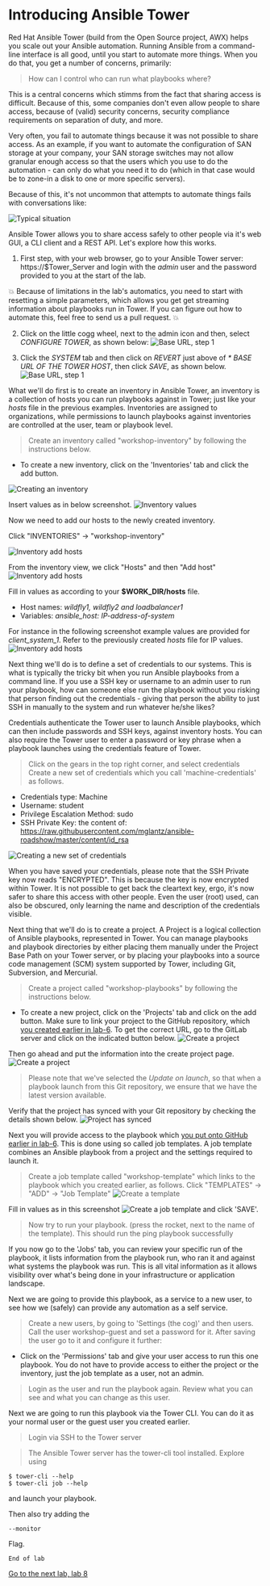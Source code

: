 # Introducing Ansible Tower

Red Hat Ansible Tower (build from the Open Source project, AWX) helps you scale out your Ansible automation. Running Ansible from a command-line interface is all good, until you start to automate more things. When you do that, you get a number of concerns, primarily:

>How can I control who can run what playbooks where?

This is a central concerns which stimms from the fact that sharing access is difficult. Because of this, some companies don't even allow people to share access, because of (valid) security concerns, security compliance requirements on separation of duty, and more.

Very often, you fail to automate things because it was not possible to share access. As an example, if you want to automate
the configuration of SAN storage at your company, your SAN storage switches may not allow granular enough access so that the users which you use to do the automation - can only do what you need it to do (which in that case would be to zone-in a disk to one or more specific servers).

Because of this, it's not uncommon that attempts to automate things fails with conversations like:

![Typical situation](../../content/images/you-cannot-have-access.png)

Ansible Tower allows you to share access safely to other people via it's web GUI, a CLI client and a REST API. Let's explore how this works.

1. First step, with your web browser, go to your Ansible Tower server: https://$Tower_Server and login with the _admin_ user and the password provided to you at the start of the lab.

:boom: Because of limitations in the lab's automatics, you need to start with resetting a simple parameters, which allows you get get streaming information about playbooks run in Tower. If you can figure out how to automate this, feel free to send us a pull request. :boom:

2. Click on the little cogg wheel, next to the admin icon and then, select _CONFIGURE TOWER_, as shown below:
![Base URL, step 1](../../content/images/base-url1.png)

3. Click the _SYSTEM_ tab and then click on _REVERT_ just above of _* BASE URL OF THE TOWER HOST_, then click _SAVE_, as shown below.
![Base URL, step 1](../../content/images/base-url1.png)

What we'll do first is to create an inventory in Ansible Tower, an inventory is a collection of hosts you can run playbooks against in Tower; just like your *hosts* file in the previous examples. Inventories are assigned to organizations, while permissions to launch playbooks against inventories are controlled at the user, team or playbook level.

>Create an inventory called "workshop-inventory" by following the instructions below.

* To create a new inventory, click on the 'Inventories' tab and click the add button.

![Creating an inventory](../../content/images/create-new-inventory.png)

Insert values as in below screenshot.
![Inventory values](../../content/images/inventory-values.png)

Now we need to add our hosts to the newly created inventory.

Click "INVENTORIES" -> "workshop-inventory"

![Inventory add hosts](../../content/images/inventory-add-hosts.png)

From the inventory view, we click "Hosts" and then "Add host"
![Inventory add hosts](../../content/images/inventory-add-hosts-ii.png)

Fill in values as according to your **$WORK_DIR/hosts** file.
* Host names: _wildfly1, wildfly2 and loadbalancer1_
* Variables: _ansible_host: IP-address-of-system_

For instance in the following screenshot example values are provided for *client_system_1*. Refer to the previously created *hosts* file for IP values.
![Inventory add hosts](../../content/images/inventory-add-hosts-iii.png)

Next thing we'll do is to define a set of credentials to our systems. This is what is typically the tricky bit when you run Ansible playbooks from a command line. If you use a SSH key or username to an admin user to run your playbook, how can someone else run the playbook without you risking that person finding out the credentials - giving that person the ability to just SSH in manually to the system and run whatever he/she likes?

Credentials authenticate the Tower user to launch Ansible playbooks, which can then include passwords and SSH keys, against inventory hosts. You can also require the Tower user to enter a password or key phrase when a playbook launches using the credentials feature of Tower.

>Click on the gears in the top right corner, and select credentials
>Create a new set of credentials which you call 'machine-credentials' as follows.
* Credentials type: Machine
* Username: student
* Privilege Escalation Method: sudo
* SSH Private Key: the content of: https://raw.githubusercontent.com/mglantz/ansible-roadshow/master/content/id_rsa

 ![Creating a new set of credentials](../../content/images/credentials-create.png)

When you have saved your credentials, please note that the SSH Private key now reads "ENCRYPTED". This is because the key is now encrypted within Tower. It is not possible to get back the cleartext key, ergo, it's now safer to share this access with other people. Even the user (root) used, can also be obscured, only learning the name and description of the credentials visible.

Next thing that we'll do is to create a project. A Project is a logical collection of Ansible playbooks, represented in Tower.
You can manage playbooks and playbook directories by either placing them manually under the Project Base Path on your Tower server, or by placing your playbooks into a source code management (SCM) system supported by Tower, including Git, Subversion, and Mercurial.

>Create a project called "workshop-playbooks" by following the instructions below.

* To create a new project, click on the 'Projects' tab and click on the add button. Make sure to link your project to the GitHub repository, which [you created earlier in lab-6](https://github.com/mglantz/ansible-roadshow/tree/master/labs/lab-6). To get the correct URL, go to the GitLab server and click on the indicated button below.
![Create a project](../../content/images/copy-gitlab-url.png)

Then go ahead and put the information into the create project page.
![Create a project](../../content/images/create-project.png)

> Please note that we've selected the _Update on launch_, so that when a playbook launch from this Git repository, we ensure that we have the latest version available.

Verify that the project has synced with your Git repository by checking the details shown below.
![Project has synced](../../content/images/project-synced.png)

Next you will provide access to the playbook which [you put onto GitHub earlier in lab-6](https://github.com/mglantz/ansible-roadshow/tree/master/labs/lab-6). This is done using so called job templates. A job template combines an Ansible playbook from a project and the settings required to launch it.

>Create a job template called "workshop-template" which links to the playbook which you created earlier, as follows. Click "TEMPLATES" -> "ADD" -> "Job Template"
![Create a template](../../content/images/create-template.png)

Fill in values as in this screenshot
![Create a job template](../../content/images/create-template-ii.png)
and click 'SAVE'.

> Now try to run your playbook. (press the rocket, next to the name of the template). This should run the ping playbook successfully

If you now go to the 'Jobs' tab, you can review your specific run of the playbook, it lists information from the playbook run, who ran it and against what systems the playbook was run. This is all vital information as it allows visibility over what's being done in your infrastructure or application landscape.

Next we are going to provide this playbook, as a service to a new user, to see how we (safely) can provide any automation as a self service.

> Create a new users, by going to 'Settings (the cog)' and then users. Call the user workshop-guest and set a password for it. After saving the user go to it and configure it further:
* Click on the 'Permissions' tab and give your user access to run this one playbook. You do not have to provide access to either the project or the inventory, just the job template as a user, not an admin.

> Login as the user and run the playbook again. Review what you can see and what you can change as this user.

Next we are going to run this playbook via the Tower CLI. You can do it as your normal user or the guest user you created earlier.

> Login via SSH to the Tower server

> The Ansible Tower server has the tower-cli tool installed. Explore using
```
$ tower-cli --help
$ tower-cli job --help
```
and launch your playbook.

Then also try adding the
```
--monitor
```
Flag.

```
End of lab
```
[Go to the next lab, lab 8](../lab-8/README.md)
